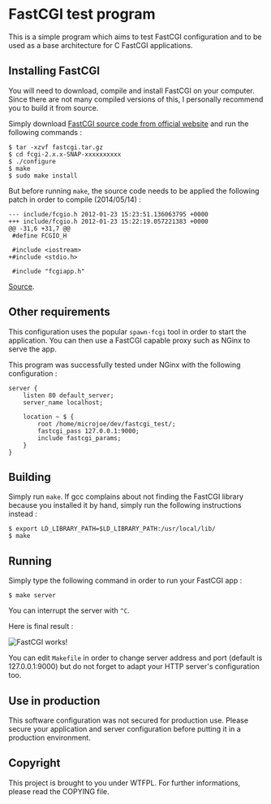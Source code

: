 # FastCGI test program

This is a simple program which aims to test FastCGI configuration and to be
used as a base architecture for C FastCGI applications.

## Installing FastCGI

You will need to download, compile and install FastCGI on your computer. Since
there are not many compiled versions of this, I personally recommend you to
build it from source.

Simply download [FastCGI source code from official website](http://fastcgi.com/dist/fastcgi.tar.gz)
and run the following commands :

    $ tar -xzvf fastcgi.tar.gz
    $ cd fcgi-2.x.x-SNAP-xxxxxxxxxx
    $ ./configure
    $ make
    $ sudo make install

But before running `make`, the source code needs to be applied the following
patch in order to compile (2014/05/14) :

    --- include/fcgio.h 2012-01-23 15:23:51.136063795 +0000
    +++ include/fcgio.h 2012-01-23 15:22:19.057221383 +0000
    @@ -31,6 +31,7 @@
     #define FCGIO_H

     #include <iostream>
    +#include <stdio.h>

     #include "fcgiapp.h"

[Source](http://stackoverflow.com/questions/4577453/fcgio-cpp50-error-eof-was-not-declared-in-this-scope).

## Other requirements

This configuration uses the popular `spawn-fcgi` tool in order to start the
application. You can then use a FastCGI capable proxy such as NGinx to serve
the app.

This program was successfully tested under NGinx with the following
configuration :

    server {
        listen 80 default_server;
        server_name localhost;

        location ~ $ {
            root /home/microjoe/dev/fastcgi_test/;
            fastcgi_pass 127.0.0.1:9000;
            include fastcgi_params;
        }
    }

## Building

Simply run `make`. If gcc complains about not finding the FastCGI library
because you installed it by hand, simply run the following instructions
instead :

    $ export LD_LIBRARY_PATH=$LD_LIBRARY_PATH:/usr/local/lib/
    $ make

## Running

Simply type the following command in order to run your FastCGI app :

    $ make server

You can interrupt the server with `^C`.

Here is final result :

![FastCGI works!](https://i.imgur.com/Jy11rOu.png)

You can edit `Makefile` in order to change server address and port (default is
127.0.0.1:9000) but do not forget to adapt your HTTP server's configuration
too.

## Use in production

This software configuration was not secured for production use. Please secure
your application and server configuration before putting it in a production
environment.

## Copyright

This project is brought to you under WTFPL. For further informations, please
read the COPYING file.
